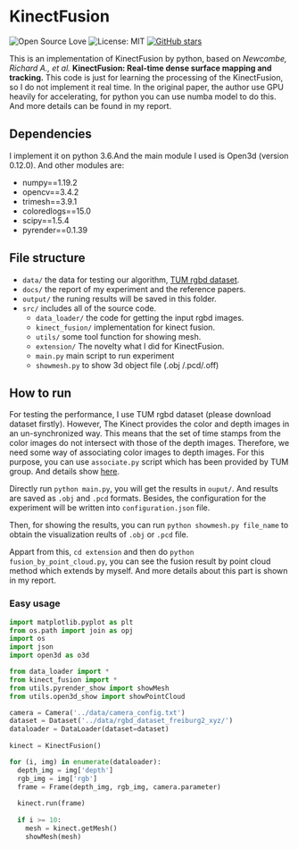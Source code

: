 # KinectFusion

![Open Source Love](https://badges.frapsoft.com/os/v1/open-source.svg?v=103)
![License: MIT](https://img.shields.io/badge/License-MIT-yellow.svg)
[![GitHub stars](https://img.shields.io/github/stars/mremilien/KinectFusion.svg?style=social)](https://github.com/mremilien/KinectFusion/stargazers)

This is an implementation of KinectFusion by python, based on *Newcombe, Richard A., et al.* **KinectFusion: Real-time dense surface mapping and tracking.** This code is just for learning the processing of the KinectFusion, so I do not implement it real time. In the original paper, the author use GPU heavily for accelerating, for python you can use numba model to do this. And more details can be found in my report.

## Dependencies
I implement it on python 3.6.And the main module I used is Open3d (version 0.12.0). And other modules are:
* numpy==1.19.2
* opencv==3.4.2
* trimesh==3.9.1
* coloredlogs==15.0
* scipy==1.5.4
* pyrender==0.1.39

## File structure
* `data/` the data for testing our algorithm, [TUM rgbd dataset](https://vision.in.tum.de/data/datasets/rgbd-dataset/download).
* `docs/` the report of my experiment and the reference papers.
* `output/` the runing results will be saved in this folder.
* `src/` includes all of the source code.
   * `data_loader/` the code for getting the input rgbd images.
   * `kinect_fusion/` implementation for kinect fusion.
   * `utils/` some tool function for showing mesh.
   * `extension/` The novelty what I did for KinectFusion.
   * `main.py` main script to run experiment
   * `showmesh.py` to show 3d object file (.obj /.pcd/.off)

## How to run
For testing the performance, I use TUM rgbd dataset (please download dataset firstly). However, The Kinect provides the color and depth images in an un-synchronized way. This means that the set of time stamps from the color images do not intersect with those of the depth images. Therefore, we need some way of associating color images to depth images. For this purpose, you can use `associate.py` script which has been provided by TUM group. And details show [here](https://vision.in.tum.de/data/datasets/rgbd-dataset/tools).

Directly run ```python main.py```, you will get the results in `ouput/`. And results are saved as `.obj` and `.pcd` formats. Besides, the configuration for the experiment will be written into `configuration.json` file.

Then, for showing the results, you can run ```python showmesh.py file_name``` to obtain the visualization reults of `.obj` or `.pcd` file.

Appart from this, ```cd extension``` and then do ```python fusion_by_point_cloud.py```, you can see the fusion result by point cloud method which extends by myself. And more details about this part is shown in my report.

### Easy usage
``` python
import matplotlib.pyplot as plt
from os.path import join as opj
import os
import json
import open3d as o3d

from data_loader import *
from kinect_fusion import *
from utils.pyrender_show import showMesh
from utils.open3d_show import showPointCloud

camera = Camera('../data/camera_config.txt')
dataset = Dataset('../data/rgbd_dataset_freiburg2_xyz/')
dataloader = DataLoader(dataset=dataset)
    
kinect = KinectFusion()

for (i, img) in enumerate(dataloader):
  depth_img = img['depth']
  rgb_img = img['rgb']
  frame = Frame(depth_img, rgb_img, camera.parameter)
  
  kinect.run(frame)
  
  if i >= 10:
    mesh = kinect.getMesh()
    showMesh(mesh)

```


